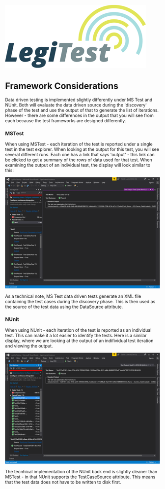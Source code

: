 ﻿![](images/_LegiTestBanner.png)

# Framework Considerations



Data driven testing is implemented slightly differently under MS Test and NUnit. Both will evaluate the data driven source during the 'discovery' phase of the test and use the output of that to generate the list of iterations. However - there are some differences in the output that you will see from each because the test frameworks are designed differently.

### MSTest


When using MSTest - each iteration of the test is reported under a single test in the test explorer. When looking at the output for this test, you will see several different runs. Each one has a link that says 'output' - this link can be clicked to get a summary of the rows of data used for that test. When examining the output of an individual test, the display will look similar to this:

![](images/DataDrivenTesting4.png)





As a technical note, MS Test data driven tests generate an XML file containing the test cases during the discovery phase. This is then used as the source of the test data using the DataSource attribute.

### NUnit


When using NUnit - each iteration of the test is reported as an individual test. This can make it a lot easier to identify the tests. Here is a similar display, where we are looking at the output of an indifividual test iteration and viewing the output.

![](images/DataDrivenTesting5.png)





The tecnhical implementation of the NUnit back end is slightly cleaner than MSTest - in that NUnit supports the TestCaseSource attribute. This means that the test data does not have to be written to disk first.